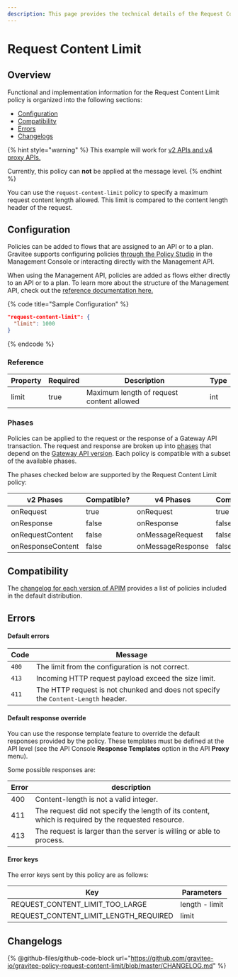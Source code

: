 ```yaml
---
description: This page provides the technical details of the Request Content Limit policy
---
```


# Request Content Limit

## Overview

Functional and implementation information for the Request Content Limit policy is organized into the following sections:

* [Configuration](template-policy-rework-structure-29.md#configuration)
* [Compatibility](template-policy-rework-structure-29.md#compatibility)
* [Errors](template-policy-rework-structure-29.md#errors)
* [Changelogs](template-policy-rework-structure-29.md#changelogs)

{% hint style="warning" %}
This example will work for [v2 APIs and v4 proxy APIs.](../../overview/gravitee-api-definitions-and-execution-engines.md)

Currently, this policy can **not** be applied at the message level.
{% endhint %}

You can use the `request-content-limit` policy to specify a maximum request content length allowed. This limit is compared to the content length header of the request.

## Configuration

Policies can be added to flows that are assigned to an API or to a plan. Gravitee supports configuring policies [through the Policy Studio](../../guides/policy-design/) in the Management Console or interacting directly with the Management API.

When using the Management API, policies are added as flows either directly to an API or to a plan. To learn more about the structure of the Management API, check out the [reference documentation here.](../management-api-reference/)

{% code title="Sample Configuration" %}
```json
"request-content-limit": {
  "limit": 1000
}
```
{% endcode %}

### Reference

<table><thead><tr><th>Property</th><th data-type="checkbox">Required</th><th>Description</th><th>Type</th></tr></thead><tbody><tr><td>limit</td><td>true</td><td>Maximum length of request content allowed</td><td>int</td></tr></tbody></table>

### Phases

Policies can be applied to the request or the response of a Gateway API transaction. The request and response are broken up into [phases](broken-reference) that depend on the [Gateway API version](../../overview/gravitee-api-definitions-and-execution-engines.md). Each policy is compatible with a subset of the available phases.

The phases checked below are supported by the Request Content Limit policy:

<table data-full-width="false"><thead><tr><th width="209">v2 Phases</th><th width="139" data-type="checkbox">Compatible?</th><th width="188.41136671177264">v4 Phases</th><th data-type="checkbox">Compatible?</th></tr></thead><tbody><tr><td>onRequest</td><td>true</td><td>onRequest</td><td>true</td></tr><tr><td>onResponse</td><td>false</td><td>onResponse</td><td>false</td></tr><tr><td>onRequestContent</td><td>false</td><td>onMessageRequest</td><td>false</td></tr><tr><td>onResponseContent</td><td>false</td><td>onMessageResponse</td><td>false</td></tr></tbody></table>

## Compatibility

The [changelog for each version of APIM](../../releases-and-changelog/changelog/) provides a list of policies included in the default distribution.&#x20;

## Errors

#### Default errors

| Code  | Message                                                                           |
| ----- | --------------------------------------------------------------------------------- |
| `400` | The limit from the configuration is not correct.                                  |
| `413` | Incoming HTTP request payload exceed the size limit.                              |
| `411` | The HTTP request is not chunked and does not specify the `Content-Length` header. |

#### Default response override

You can use the response template feature to override the default responses provided by the policy. These templates must be defined at the API level (see the API Console **Response Templates** option in the API **Proxy** menu).

Some possible responses are:

| Error | description                                                                                         |
| ----- | --------------------------------------------------------------------------------------------------- |
| 400   | Content-length is not a valid integer.                                                              |
| 411   | The request did not specify the length of its content, which is required by the requested resource. |
| 413   | The request is larger than the server is willing or able to process.                                |

#### Error keys

The error keys sent by this policy are as follows:

| Key                                       | Parameters     |
| ----------------------------------------- | -------------- |
| REQUEST\_CONTENT\_LIMIT\_TOO\_LARGE       | length - limit |
| REQUEST\_CONTENT\_LIMIT\_LENGTH\_REQUIRED | limit          |

## Changelogs

{% @github-files/github-code-block url="https://github.com/gravitee-io/gravitee-policy-request-content-limit/blob/master/CHANGELOG.md" %}

